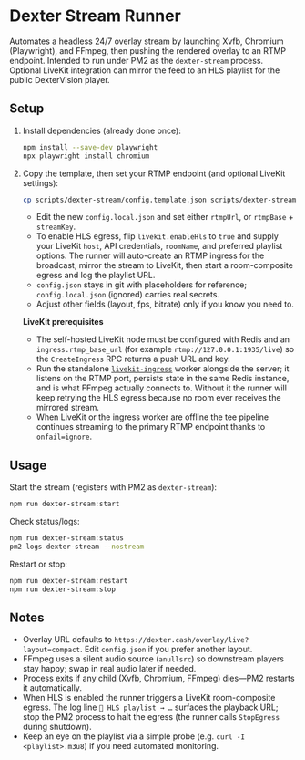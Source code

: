 # Dexter Stream Runner

Automates a headless 24/7 overlay stream by launching Xvfb, Chromium (Playwright), and FFmpeg, then pushing the rendered overlay to an RTMP endpoint. Intended to run under PM2 as the `dexter-stream` process. Optional LiveKit integration can mirror the feed to an HLS playlist for the public DexterVision player.

## Setup

1. Install dependencies (already done once):
   ```bash
   npm install --save-dev playwright
   npx playwright install chromium
   ```

2. Copy the template, then set your RTMP endpoint (and optional LiveKit settings):
   ```bash
   cp scripts/dexter-stream/config.template.json scripts/dexter-stream/config.local.json
   ```
   - Edit the new `config.local.json` and set either `rtmpUrl`, or `rtmpBase` + `streamKey`.
   - To enable HLS egress, flip `livekit.enableHls` to `true` and supply your LiveKit `host`, API credentials, `roomName`, and preferred playlist options. The runner will auto-create an RTMP ingress for the broadcast, mirror the stream to LiveKit, then start a room-composite egress and log the playlist URL.
   - `config.json` stays in git with placeholders for reference; `config.local.json` (ignored) carries real secrets.
   - Adjust other fields (layout, fps, bitrate) only if you know you need to.

   **LiveKit prerequisites**
   - The self-hosted LiveKit node must be configured with Redis and an `ingress.rtmp_base_url` (for example `rtmp://127.0.0.1:1935/live`) so the `CreateIngress` RPC returns a push URL and key.
   - Run the standalone [`livekit-ingress`](https://github.com/livekit/ingress) worker alongside the server; it listens on the RTMP port, persists state in the same Redis instance, and is what FFmpeg actually connects to. Without it the runner will keep retrying the HLS egress because no room ever receives the mirrored stream.
   - When LiveKit or the ingress worker are offline the tee pipeline continues streaming to the primary RTMP endpoint thanks to `onfail=ignore`.

## Usage

Start the stream (registers with PM2 as `dexter-stream`):
```bash
npm run dexter-stream:start
```

Check status/logs:
```bash
npm run dexter-stream:status
pm2 logs dexter-stream --nostream
```

Restart or stop:
```bash
npm run dexter-stream:restart
npm run dexter-stream:stop
```

## Notes

- Overlay URL defaults to `https://dexter.cash/overlay/live?layout=compact`. Edit `config.json` if you prefer another layout.
- FFmpeg uses a silent audio source (`anullsrc`) so downstream players stay happy; swap in real audio later if needed.
- Process exits if any child (Xvfb, Chromium, FFmpeg) dies—PM2 restarts it automatically.
- When HLS is enabled the runner triggers a LiveKit room-composite egress. The log line `🎯 HLS playlist → …` surfaces the playback URL; stop the PM2 process to halt the egress (the runner calls `StopEgress` during shutdown).
- Keep an eye on the playlist via a simple probe (e.g. `curl -I <playlist>.m3u8`) if you need automated monitoring.
